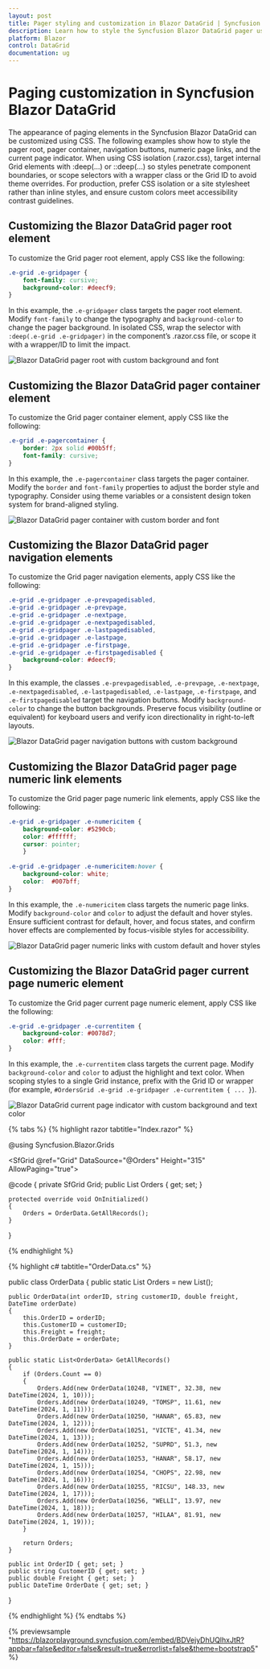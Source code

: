 ```yaml
---
layout: post
title: Pager styling and customization in Blazor DataGrid | Syncfusion
description: Learn how to style the Syncfusion Blazor DataGrid pager using CSS—customize container, buttons, numeric items, and page indicator.
platform: Blazor
control: DataGrid
documentation: ug
---
```


# Paging customization in Syncfusion Blazor DataGrid

The appearance of paging elements in the Syncfusion Blazor DataGrid can be customized using CSS. The following examples show how to style the pager root, pager container, navigation buttons, numeric page links, and the current page indicator. When using CSS isolation (.razor.css), target internal Grid elements with :deep(...) or ::deep(...) so styles penetrate component boundaries, or scope selectors with a wrapper class or the Grid ID to avoid theme overrides. For production, prefer CSS isolation or a site stylesheet rather than inline styles, and ensure custom colors meet accessibility contrast guidelines.

## Customizing the Blazor DataGrid pager root element

To customize the Grid pager root element, apply CSS like the following:

```css
.e-grid .e-gridpager {
    font-family: cursive;
    background-color: #deecf9;
}
```
In this example, the `.e-gridpager` class targets the pager root element. Modify `font-family` to change the typography and `background-color` to change the pager background. In isolated CSS, wrap the selector with `:deep(.e-grid .e-gridpager)` in the component’s .razor.css file, or scope it with a wrapper/ID to limit the impact.

![Blazor DataGrid pager root with custom background and font](../images/style-and-appearance/grid-pager-root-element.png)

## Customizing the Blazor DataGrid pager container element

To customize the Grid pager container element, apply CSS like the following:

```css
.e-grid .e-pagercontainer {
    border: 2px solid #00b5ff;
    font-family: cursive;
}
```

In this example, the `.e-pagercontainer` class targets the pager container. Modify the `border` and `font-family` properties to adjust the border style and typography. Consider using theme variables or a consistent design token system for brand-aligned styling.

![Blazor DataGrid pager container with custom border and font](../images/style-and-appearance/grid-pager-container-element.png)

## Customizing the Blazor DataGrid pager navigation elements

To customize the Grid pager navigation elements, apply CSS like the following:

```css
.e-grid .e-gridpager .e-prevpagedisabled,
.e-grid .e-gridpager .e-prevpage,
.e-grid .e-gridpager .e-nextpage,
.e-grid .e-gridpager .e-nextpagedisabled,
.e-grid .e-gridpager .e-lastpagedisabled,
.e-grid .e-gridpager .e-lastpage,
.e-grid .e-gridpager .e-firstpage,
.e-grid .e-gridpager .e-firstpagedisabled {
    background-color: #deecf9;
}
```

In this example, the classes `.e-prevpagedisabled`, `.e-prevpage`, `.e-nextpage`, `.e-nextpagedisabled`, `.e-lastpagedisabled`, `.e-lastpage`, `.e-firstpage`, and `.e-firstpagedisabled` target the navigation buttons. Modify `background-color` to change the button backgrounds. Preserve focus visibility (outline or equivalent) for keyboard users and verify icon directionality in right-to-left layouts.

![Blazor DataGrid pager navigation buttons with custom background](../images/style-and-appearance/grid-pager-navigation-element.png)

## Customizing the Blazor DataGrid pager page numeric link elements

To customize the Grid pager page numeric link elements, apply CSS like the following:

```css
.e-grid .e-gridpager .e-numericitem {
    background-color: #5290cb;
    color: #ffffff;
    cursor: pointer;
    }
    
.e-grid .e-gridpager .e-numericitem:hover {
    background-color: white;
    color:  #007bff;
}
```

In this example, the `.e-numericitem` class targets the numeric page links. Modify `background-color` and `color` to adjust the default and hover styles. Ensure sufficient contrast for default, hover, and focus states, and confirm hover effects are complemented by focus-visible styles for accessibility.

![Blazor DataGrid pager numeric links with custom default and hover styles](../images/style-and-appearance/pager-page-numeric-link-elements.png)

## Customizing the Blazor DataGrid pager current page numeric element

To customize the Grid pager current page numeric element, apply CSS like the following:

```css
.e-grid .e-gridpager .e-currentitem {
    background-color: #0078d7;
    color: #fff;
}
```

In this example, the `.e-currentitem` class targets the current page. Modify `background-color` and `color` to adjust the highlight and text color. When scoping styles to a single Grid instance, prefix with the Grid ID or wrapper (for example, `#OrdersGrid .e-grid .e-gridpager .e-currentitem { ... }`).

![Blazor DataGrid current page indicator with custom background and text color](../images/style-and-appearance/grid-pager-current-page-numeric-element.png)


{% tabs %}
{% highlight razor tabtitle="Index.razor" %}

@using Syncfusion.Blazor.Grids

<SfGrid @ref="Grid" DataSource="@Orders" Height="315" AllowPaging="true">
    <GridPageSettings PageSize="8"></GridPageSettings>
    <GridColumns>
        <GridColumn Field=@nameof(OrderData.OrderID) HeaderText="Order ID" TextAlign="Syncfusion.Blazor.Grids.TextAlign.Right" Width="140"></GridColumn>
        <GridColumn Field=@nameof(OrderData.CustomerID) HeaderText="Customer ID" Width="120"></GridColumn>
        <GridColumn Field=@nameof(OrderData.Freight) HeaderText="Freight" TextAlign="Syncfusion.Blazor.Grids.TextAlign.Right" Width="120"></GridColumn>
        <GridColumn Field=@nameof(OrderData.OrderDate) HeaderText="Order Date" Format="d" Width="100" TextAlign="Syncfusion.Blazor.Grids.TextAlign.Right"></GridColumn>
    </GridColumns>
</SfGrid>

<style>
    .e-grid .e-gridpager .e-currentitem {
        background-color: #0078d7;
        color: #fff;
    }
    .e-grid .e-gridpager .e-numericitem {
        background-color: #5290cb;
        color: #ffffff;
        cursor: pointer;
        }
        
    .e-grid .e-gridpager .e-numericitem:hover {
        background-color: white;
        color:  #007bff;
    }
    .e-grid .e-gridpager .e-prevpagedisabled,
    .e-grid .e-gridpager .e-prevpage,
    .e-grid .e-gridpager .e-nextpage,
    .e-grid .e-gridpager .e-nextpagedisabled,
    .e-grid .e-gridpager .e-lastpagedisabled,
    .e-grid .e-gridpager .e-lastpage,
    .e-grid .e-gridpager .e-firstpage,
    .e-grid .e-gridpager .e-firstpagedisabled {
        background-color: #deecf9;
    }
    .e-grid .e-pagercontainer {
        border: 2px solid #00b5ff;
        font-family: cursive;
    }
    .e-grid .e-gridpager {
        font-family: cursive;
        background-color: #deecf9;
    }
</style>

@code {
    private SfGrid<OrderData> Grid;
    public List<OrderData> Orders { get; set; }

    protected override void OnInitialized()
    {
        Orders = OrderData.GetAllRecords();
    }
}

{% endhighlight %}

{% highlight c# tabtitle="OrderData.cs" %}

public class OrderData
{
    public static List<OrderData> Orders = new List<OrderData>();

    public OrderData(int orderID, string customerID, double freight, DateTime orderDate)
    {
        this.OrderID = orderID;
        this.CustomerID = customerID;
        this.Freight = freight;
        this.OrderDate = orderDate;
    }

    public static List<OrderData> GetAllRecords()
    {
        if (Orders.Count == 0)
        {
            Orders.Add(new OrderData(10248, "VINET", 32.38, new DateTime(2024, 1, 10)));
            Orders.Add(new OrderData(10249, "TOMSP", 11.61, new DateTime(2024, 1, 11)));
            Orders.Add(new OrderData(10250, "HANAR", 65.83, new DateTime(2024, 1, 12)));
            Orders.Add(new OrderData(10251, "VICTE", 41.34, new DateTime(2024, 1, 13)));
            Orders.Add(new OrderData(10252, "SUPRD", 51.3, new DateTime(2024, 1, 14)));
            Orders.Add(new OrderData(10253, "HANAR", 58.17, new DateTime(2024, 1, 15)));
            Orders.Add(new OrderData(10254, "CHOPS", 22.98, new DateTime(2024, 1, 16)));
            Orders.Add(new OrderData(10255, "RICSU", 148.33, new DateTime(2024, 1, 17)));
            Orders.Add(new OrderData(10256, "WELLI", 13.97, new DateTime(2024, 1, 18)));
            Orders.Add(new OrderData(10257, "HILAA", 81.91, new DateTime(2024, 1, 19)));
        }

        return Orders;
    }

    public int OrderID { get; set; }
    public string CustomerID { get; set; }
    public double Freight { get; set; }
    public DateTime OrderDate { get; set; }
}

{% endhighlight %}
{% endtabs %}

{% previewsample "https://blazorplayground.syncfusion.com/embed/BDVejyDhUQlhxJtR?appbar=false&editor=false&result=true&errorlist=false&theme=bootstrap5" %}
